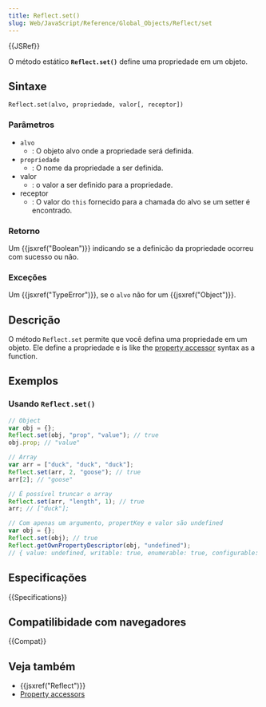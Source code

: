 ```yaml
---
title: Reflect.set()
slug: Web/JavaScript/Reference/Global_Objects/Reflect/set
---
```


{{JSRef}}

O método estático **`Reflect.set()`** define uma propriedade em um objeto.

## Sintaxe

```
Reflect.set(alvo, propriedade, valor[, receptor])
```

### Parâmetros

- `alvo`
  - : O objeto alvo onde a propriedade será definida.
- `propriedade`
  - : O nome da propriedade a ser definida.
- valor
  - : o valor a ser definido para a propriedade.
- receptor
  - : O valor do `this` fornecido para a chamada do alvo se um setter é encontrado.

### Retorno

Um {{jsxref("Boolean")}} indicando se a definicão da propriedade ocorreu com sucesso ou não.

### Exceções

Um {{jsxref("TypeError")}}, se o `alvo` não for um {{jsxref("Object")}}.

## Descrição

O método `Reflect.set` permite que você defina uma propriedade em um objeto. Ele define a propriedade e is like the [property accessor](/pt-BR/docs/Web/JavaScript/Reference/Operators/Property_Accessors) syntax as a function.

## Exemplos

### Usando `Reflect.set()`

```js
// Object
var obj = {};
Reflect.set(obj, "prop", "value"); // true
obj.prop; // "value"

// Array
var arr = ["duck", "duck", "duck"];
Reflect.set(arr, 2, "goose"); // true
arr[2]; // "goose"

// É possível truncar o array
Reflect.set(arr, "length", 1); // true
arr; // ["duck"];

// Com apenas um argumento, propertKey e valor são undefined
var obj = {};
Reflect.set(obj); // true
Reflect.getOwnPropertyDescriptor(obj, "undefined");
// { value: undefined, writable: true, enumerable: true, configurable: true }
```

## Especificações

{{Specifications}}

## Compatilibidade com navegadores

{{Compat}}

## Veja também

- {{jsxref("Reflect")}}
- [Property accessors](/pt-BR/docs/Web/JavaScript/Reference/Operators/Property_Accessors)
